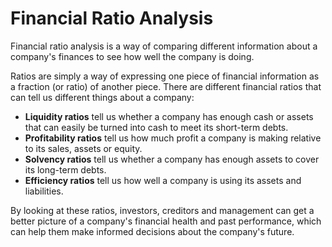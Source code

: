 # Financial Ratio Analysis

Financial ratio analysis is a way of comparing different information about a company's finances to see how well the company is doing. 

Ratios are simply a way of expressing one piece of financial information as a fraction (or ratio) of another piece. There are different financial ratios that can tell us different things about a company:

- **Liquidity ratios** tell us whether a company has enough cash or assets that can easily be turned into cash to meet its short-term debts. 
- **Profitability ratios** tell us how much profit a company is making relative to its sales, assets or equity. 
- **Solvency ratios** tell us whether a company has enough assets to cover its long-term debts.
- **Efficiency ratios** tell us how well a company is using its assets and liabilities.

By looking at these ratios, investors, creditors and management can get a better picture of a company's financial health and past performance, which can help them make informed decisions about the company's future.
